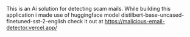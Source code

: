 This is an Ai solution for detecting scam mails.
While building this application i made use of huggingface model distilbert-base-uncased-finetuned-sst-2-english
check it out at https://malicious-email-detector.vercel.app/

